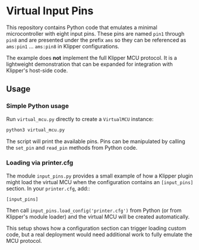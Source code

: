 # Virtual Input Pins

This repository contains Python code that emulates a minimal
microcontroller with eight input pins.  These pins are named `pin1`
through `pin8` and are presented under the prefix `ams` so they can be
referenced as `ams:pin1` ... `ams:pin8` in Klipper configurations.

The example does **not** implement the full Klipper MCU protocol.  It is
a lightweight demonstration that can be expanded for integration with
Klipper's host-side code.

## Usage

### Simple Python usage

Run `virtual_mcu.py` directly to create a `VirtualMCU` instance:

```bash
python3 virtual_mcu.py
```

The script will print the available pins.  Pins can be manipulated by
calling the `set_pin` and `read_pin` methods from Python code.

### Loading via printer.cfg

The module `input_pins.py` provides a small example of how a Klipper
plugin might load the virtual MCU when the configuration contains an
`[input_pins]` section.  In your `printer.cfg`, add::

    [input_pins]

Then call `input_pins.load_config('printer.cfg')` from Python (or from
Klipper's module loader) and the virtual MCU will be created
automatically.

This setup shows how a configuration section can trigger loading custom
code, but a real deployment would need additional work to fully emulate
the MCU protocol.
